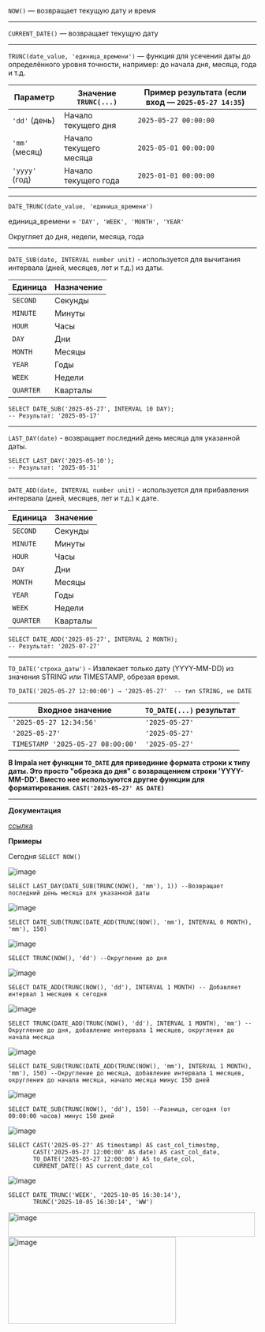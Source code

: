 `NOW()` — возвращает текущую дату и время

------------------------------------------------

`CURRENT_DATE()` — возвращает текущую дату

------------------------------------------------

`TRUNC(date_value, 'единица_времени')` — функция для усечения даты до определённого уровня точности, например: до начала дня, месяца, года и т.д.

| Параметр       | Значение `TRUNC(...)`  | Пример результата (если вход — `2025-05-27 14:35`) |
| -------------- | ---------------------- | -------------------------------------------------- |
| `'dd'` (день)  | Начало текущего дня    | `2025-05-27 00:00:00`                              |
| `'mm'` (месяц) | Начало текущего месяца | `2025-05-01 00:00:00`                              |
| `'yyyy'` (год) | Начало текущего года   | `2025-01-01 00:00:00`                              |

------------------------------------------------

`DATE_TRUNC(date_value, 'единица_времени')`

единица_времени = `'DAY', 'WEEK', 'MONTH', 'YEAR'`

Округляет до дня, недели, месяца, года

------------------------------------------------

`DATE_SUB(date, INTERVAL number unit)` - используется для вычитания интервала (дней, месяцев, лет и т.д.) из даты.

| Единица   | Назначение |
| --------- | ---------- |
| `SECOND`  | Секунды    |
| `MINUTE`  | Минуты     |
| `HOUR`    | Часы       |
| `DAY`     | Дни        |
| `MONTH`   | Месяцы     |
| `YEAR`    | Годы       |
| `WEEK`    | Недели     |
| `QUARTER` | Кварталы   |

```
SELECT DATE_SUB('2025-05-27', INTERVAL 10 DAY);
-- Результат: '2025-05-17'
```

------------------------------------------------

`LAST_DAY(date)` - возвращает последний день месяца для указанной даты.

```
SELECT LAST_DAY('2025-05-10');
-- Результат: '2025-05-31'
```

------------------------------------------------

`DATE_ADD(date, INTERVAL number unit)` - используется для прибавления интервала (дней, месяцев, лет и т.д.) к дате.

| Единица   | Значение |
| --------- | -------- |
| `SECOND`  | Секунды  |
| `MINUTE`  | Минуты   |
| `HOUR`    | Часы     |
| `DAY`     | Дни      |
| `MONTH`   | Месяцы   |
| `YEAR`    | Годы     |
| `WEEK`    | Недели   |
| `QUARTER` | Кварталы |

```
SELECT DATE_ADD('2025-05-27', INTERVAL 2 MONTH);
-- Результат: '2025-07-27'
```

--------------------------------------------------------

`TO_DATE('строка_даты')` - Извлекает только дату (YYYY-MM-DD) из значения STRING или TIMESTAMP, обрезая время.

```
TO_DATE('2025-05-27 12:00:00') → '2025-05-27'  -- тип STRING, не DATE
```

| Входное значение                  | `TO_DATE(...)` результат |
| --------------------------------- | ------------------------ |
| `'2025-05-27 12:34:56'`           | `'2025-05-27'`           |
| `'2025-05-27'`                    | `'2025-05-27'`           |
| `TIMESTAMP '2025-05-27 08:00:00'` | `'2025-05-27'`           |

**В Impala нет функции `TO_DATE` для привединие формата строки к типу даты. Это просто "обрезка до дня" с возвращением строки 'YYYY-MM-DD'. Вместо нее используются другие функции для форматирования. `CAST('2025-05-27' AS DATE)`**

--------------------------------------------------------

**Документация**

[ссылка](https://impala.apache.org/docs/build/html/topics/impala_datetime_functions.html#datetime_functions__trunc)

**Примеры**

Сегодня `SELECT NOW()`

![image](https://github.com/user-attachments/assets/69195f25-db0c-434b-a7eb-9727c3aa41dc)

```
SELECT LAST_DAY(DATE_SUB(TRUNC(NOW(), 'mm'), 1)) --Возвращает последний день месяца для указанной даты
```
![image](https://github.com/user-attachments/assets/73ed2308-8792-4f59-b3b2-bc74f5f8221e)

```
SELECT DATE_SUB(TRUNC(DATE_ADD(TRUNC(NOW(), 'mm'), INTERVAL 0 MONTH), 'mm'), 150)
```
![image](https://github.com/user-attachments/assets/40af4aa8-9296-460a-8bb1-a647810a75cb)

```
SELECT TRUNC(NOW(), 'dd') --Округление до дня
```
![image](https://github.com/user-attachments/assets/ff819622-b148-4dda-b940-d38b2d47b9c1)

```
SELECT DATE_ADD(TRUNC(NOW(), 'dd'), INTERVAL 1 MONTH) -- Добавляет интервал 1 месяцев к сегодня
```
![image](https://github.com/user-attachments/assets/c00a915e-19f3-4735-9ca9-e0d995c95898)

```
SELECT TRUNC(DATE_ADD(TRUNC(NOW(), 'dd'), INTERVAL 1 MONTH), 'mm') --Округление до дня, добавление интервала 1 месяцев, округления до начала месяца
```
![image](https://github.com/user-attachments/assets/8d9c21ce-7931-43ee-ab96-80d3ef0a714a)

```
SELECT DATE_SUB(TRUNC(DATE_ADD(TRUNC(NOW(), 'mm'), INTERVAL 1 MONTH), 'mm'), 150) --Округление до месяца, добавление интервала 1 месяцев, округления до начала месяца, начало месяца минус 150 дней
```
![image](https://github.com/user-attachments/assets/6822b7f4-a0fd-40d5-9ced-d48bf18447c2)

```
SELECT DATE_SUB(TRUNC(NOW(), 'dd'), 150) --Разница, сегодня (от 00:00:00 часов) минус 150 дней
```
![image](https://github.com/user-attachments/assets/2a059793-301e-4c1f-8ca0-b880d413970c)

```
SELECT CAST('2025-05-27' AS timestamp) AS cast_col_timestmp,
       CAST('2025-05-27 12:00:00' AS date) AS cast_col_date,
       TO_DATE('2025-05-27 12:00:00') AS to_date_col,
       CURRENT_DATE() AS current_date_col
```
![image](https://github.com/user-attachments/assets/0aec2477-3dbb-4290-a311-4750c817cbc0)

```
SELECT DATE_TRUNC('WEEK', '2025-10-05 16:30:14'),
       TRUNC('2025-10-05 16:30:14', 'WW')
```

<img width="500" height="50" alt="image" src="https://github.com/user-attachments/assets/03d2f90d-4359-4eb3-af65-137715930dd3" />

<img width="340" height="176" alt="image" src="https://github.com/user-attachments/assets/c37304f8-5bff-4cfd-b47a-fcd19785b8a6" />

